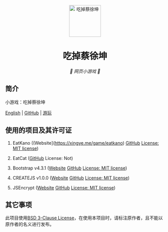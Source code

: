 <p align="center">
  <a href="https://chicxk.pages.dev/gai1/"><img src="favicon.ico" width="100" height="100" alt="吃掉蔡徐坤"></a>
</p>
<div align="center">

# 吃掉蔡徐坤

_🦌 网页小游戏 🥛_

</div>


## 简介

小游戏：吃掉蔡徐坤

[English](README_EN.md)
|
[GitHub](https://github.com/fgfobdpqjs)
|
[游玩](https://chicxk.pages.dev/gai1/)

## 使用的项目及其许可证

1. EatKano ((Website](https://xingye.me/game/eatkano) [GitHub](https://github.com/arcxingye/EatKano) [License: MIT license](https://github.com/arcxingye/EatKano/raw/refs/heads/main/LICENSE))

1. EatCat ([GitHub](https://github.com/122440367/eatcat) License: Not)

3. Bootstrap v4.3.1 ([Website](https://getbootstrap.com/) [GitHub](https://github.com/twbs/bootstrap/releases/v4.3.1) [License: MIT license](https://raw.githubusercontent.com/twbs/bootstrap/refs/heads/main/LICENSE))

4. CREATEJS v1.0.0 ([Website](http://createjs.com/) [GitHub](https://github.com/CreateJS/CreateJS) [License: MIT license](https://raw.githubusercontent.com/CreateJS/CreateJS/refs/heads/master/LICENSE))

5. JSEncrypt ([Website](https://travistidwell.com/jsencrypt) [GitHub](https://github.com/travist/jsencrypt) [License: MIT license](https://raw.githubusercontent.com/travist/jsencrypt/refs/heads/master/LICENSE.txt))

## 其它事项

此项目使用[BSD 3-Clause License](https://raw.githubusercontent.com/fgfobdpqjs/EatKunGai1/refs/heads/main/LICENSE)，在使用本项目时，请标注原作者，且不能以原作者的名义进行发布。